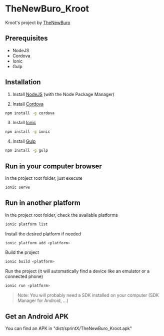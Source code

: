 # TheNewBuro_Kroot
Kroot's project by [TheNewBuro](http://www.thenewburo.com/thecms/)

## Prerequisites

- NodeJS
- Cordova
- Ionic
- Gulp

## Installation

1) Install [NodeJS](https://nodejs.org/en/) (with the Node Package Manager)

2) Install [Cordova](https://nodejs.org/en/)
```bash
npm install -g cordova
```
3) Install [Ionic](http://ionicframework.com/)
```bash
npm install -g ionic
```
4) Install [Gulp](http://gulpjs.com/)
```bash
npm install -g gulp
```

## Run in your computer browser

In the project root folder, just execute
```bash
ionic serve
```

## Run in another platform

In the project root folder, check the available platforms
```bash
ionic platform list
```
Install the desired platform if needed
```bash
ionic platform add <platform>
```
Build the project
```bash
ionic build <platform>
```
Run the project (it will automatically find a device like an emulator or a connected phone)
```bash
ionic run <platform>
```

> Note: You will probably need a SDK installed on your computer (SDK Manager for Android, ...)

## Get an Android APK

You can find an APK in "dist/sprintX/TheNewBuro_Kroot.apk"